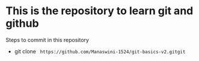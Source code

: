 <h1>This is the repository to learn git and github</h1>

Steps to commit in this repository
<br>
<ul>
<li>git clone <code> https://github.com/Manaswini-1524/git-basics-v2.gitgit</code></li>
</ul>